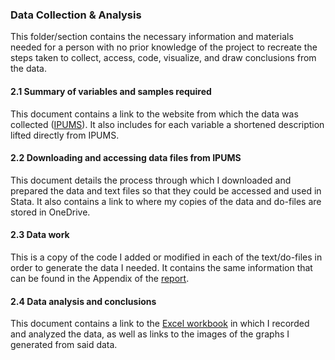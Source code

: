### Data Collection & Analysis
This folder/section contains the necessary information and materials needed for a person with no prior knowledge of the project to recreate the steps taken to collect, access, code, visualize, and draw conclusions from the data.

#### 2.1 Summary of variables and samples required
This document contains a link to the website from which the data was collected ([IPUMS](https://usa.ipums.org/usa/)). It also includes for each variable a shortened description lifted directly from IPUMS.

#### 2.2 Downloading and accessing data files from IPUMS
This document details the process through which I downloaded and prepared the data and text files so that they could be accessed and used in Stata. It also contains a link to where my copies of the data and do-files are stored in OneDrive.

#### 2.3 Data work
This is a copy of the code I added or modified in each of the text/do-files in order to generate the data I needed. It contains the same information that can be found in the Appendix of the [report](https://github.com/ecn310/course-project-migration/tree/main/Reproducibility%20Package/3%20Report).

#### 2.4 Data analysis and conclusions
This document contains a link to the [Excel workbook](https://sumailsyr-my.sharepoint.com/:x:/r/personal/qwu102_syr_edu/_layouts/15/Doc.aspx?sourcedoc=%7BD3442703-9F83-49F3-8F44-E902CEF2211C%7D&file=July%202024%20Data%20Analysis.xlsx&action=default&mobileredirect=true) in which I recorded and analyzed the data, as well as links to the images of the graphs I generated from said data.
